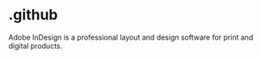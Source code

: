 # .github
Adobe InDesign is a professional layout and design software for print and digital products. 
